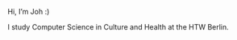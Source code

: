 Hi, I’m Joh :)

I study Computer Science in Culture and Health at the HTW Berlin.

<!---
JohPy/JohPy is a ✨ special ✨ repository because its `README.md` (this file) appears on your GitHub profile.
You can click the Preview link to take a look at your changes.
--->
